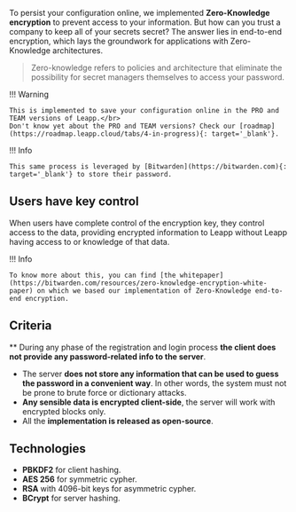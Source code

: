 To persist your configuration online, we implemented **Zero-Knowledge encryption** to prevent access to your information. But how can you trust a company to keep all of your secrets secret? The answer lies in end-to-end encryption, which lays the groundwork for applications with Zero-Knowledge architectures.

> Zero-knowledge refers to policies and architecture that eliminate the possibility for secret managers themselves to access your password.

!!! Warning

    This is implemented to save your configuration online in the PRO and TEAM versions of Leapp.</br>
    Don't know yet about the PRO and TEAM versions? Check our [roadmap](https://roadmap.leapp.cloud/tabs/4-in-progress){: target='_blank'}.

!!! Info

    This same process is leveraged by [Bitwarden](https://bitwarden.com){: target='_blank'} to store their password. 

## Users have key control

When users have complete control of the encryption key, they control access to the data, providing encrypted information to Leapp without Leapp having access to or knowledge of that data.

!!! Info

    To know more about this, you can find [the whitepaper](https://bitwarden.com/resources/zero-knowledge-encryption-white-paper) on which we based our implementation of Zero-Knowledge end-to-end encryption.

## Criteria

** During any phase of the registration and login process **the client does not provide any password-related info to the server**.
- The server **does not store any information that can be used to guess the password in a convenient way**. In other words, the system must not be prone to brute force or dictionary attacks.
- **Any sensible data is encrypted client-side**, the server will work with encrypted blocks only.
- All the **implementation is released as open-source**.

## Technologies

- **PBKDF2** for client hashing.
- **AES 256** for symmetric cypher.
- **RSA** with 4096-bit keys for asymmetric cypher.
- **BCrypt** for server hashing.
